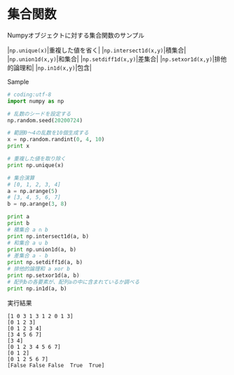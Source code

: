 # 集合関数

Numpyオブジェクトに対する集合関数のサンプル

|`np.unique(x)`|重複した値を省く|
|`np.intersect1d(x,y)`|積集合|
|`np.union1d(x,y)`|和集合|
|`np.setdiff1d(x,y)`|差集合|
|`np.setxor1d(x,y)`|排他的論理和|
|`np.in1d(x,y)`|包含|

Sample

```python
# coding:utf-8
import numpy as np

# 乱数のシードを設定する
np.random.seed(20200724)

# 範囲0〜4の乱数を10個生成する
x = np.random.randint(0, 4, 10)
print x

# 重複した値を取り除く
print np.unique(x)

# 集合演算
# [0, 1, 2, 3, 4]
a = np.arange(5)
# [3, 4, 5, 6, 7]
b = np.arange(3, 8)

print a
print b
# 積集合 a ∩ b
print np.intersect1d(a, b)
# 和集合 a ∪ b
print np.union1d(a, b)
# 差集合 a - b
print np.setdiff1d(a, b)
# 排他的論理和 a xor b
print np.setxor1d(a, b)
# 配列bの各要素が、配列aの中に含まれているか調べる
print np.in1d(a, b)
```

実行結果

```
[1 0 3 1 3 1 2 0 1 3]
[0 1 2 3]
[0 1 2 3 4]
[3 4 5 6 7]
[3 4]
[0 1 2 3 4 5 6 7]
[0 1 2]
[0 1 2 5 6 7]
[False False False  True  True]
```
